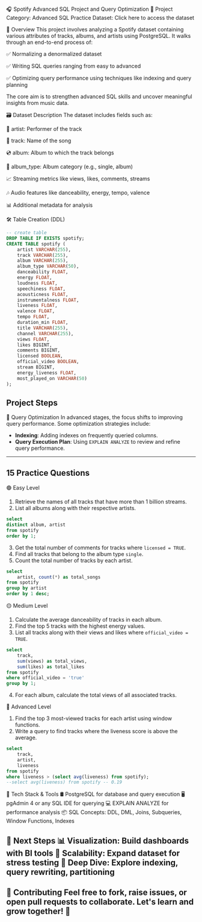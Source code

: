 🎧 Spotify Advanced SQL Project and Query Optimization
📌 Project Category: Advanced SQL Practice
Dataset: Click here to access the dataset

📄 Overview
This project involves analyzing a Spotify dataset containing various attributes of tracks, albums, and artists using PostgreSQL. It walks through an end-to-end process of:

✅ Normalizing a denormalized dataset

✅ Writing SQL queries ranging from easy to advanced

✅ Optimizing query performance using techniques like indexing and query planning

The core aim is to strengthen advanced SQL skills and uncover meaningful insights from music data.

🗃️ Dataset Description
The dataset includes fields such as:

🎤 artist: Performer of the track

🎵 track: Name of the song

💿 album: Album to which the track belongs

🧾 album_type: Album category (e.g., single, album)

📈 Streaming metrics like views, likes, comments, streams

🎶 Audio features like danceability, energy, tempo, valence

📊 Additional metadata for analysis

🛠️ Table Creation (DDL)
```sql
-- create table
DROP TABLE IF EXISTS spotify;
CREATE TABLE spotify (
    artist VARCHAR(255),
    track VARCHAR(255),
    album VARCHAR(255),
    album_type VARCHAR(50),
    danceability FLOAT,
    energy FLOAT,
    loudness FLOAT,
    speechiness FLOAT,
    acousticness FLOAT,
    instrumentalness FLOAT,
    liveness FLOAT,
    valence FLOAT,
    tempo FLOAT,
    duration_min FLOAT,
    title VARCHAR(255),
    channel VARCHAR(255),
    views FLOAT,
    likes BIGINT,
    comments BIGINT,
    licensed BOOLEAN,
    official_video BOOLEAN,
    stream BIGINT,
    energy_liveness FLOAT,
    most_played_on VARCHAR(50)
);
```
## Project Steps

🚀 Query Optimization
In advanced stages, the focus shifts to improving query performance. Some optimization strategies include:
- **Indexing**: Adding indexes on frequently queried columns.
- **Query Execution Plan**: Using `EXPLAIN ANALYZE` to review and refine query performance.
  
---

## 15 Practice Questions

🟢 Easy Level
1. Retrieve the names of all tracks that have more than 1 billion streams.
2. List all albums along with their respective artists.
```sql
select
distinct album, artist
from spotify
order by 1;
```
3. Get the total number of comments for tracks where `licensed = TRUE`.
4. Find all tracks that belong to the album type `single`.
5. Count the total number of tracks by each artist.
```sql
select 
	artist, count(*) as total_songs
from spotify
group by artist
order by 1 desc;
```

🟡 Medium Level
1. Calculate the average danceability of tracks in each album.
2. Find the top 5 tracks with the highest energy values.
3. List all tracks along with their views and likes where `official_video = TRUE`.
```sql
select 
	track, 
	sum(views) as total_views,
	sum(likes) as total_likes
from spotify
where official_video = 'true'
group by 1;
```
4. For each album, calculate the total views of all associated tracks.

🔴 Advanced Level
1. Find the top 3 most-viewed tracks for each artist using window functions.
2. Write a query to find tracks where the liveness score is above the average.
```sql
select 
	track, 
	artist,
	liveness
from spotify
where liveness > (select avg(liveness) from spotify);
--select avg(liveness) from spotify -- 0.19
```
🧰 Tech Stack & Tools
🛢️ PostgreSQL for database and query execution
🖥️ pgAdmin 4 or any SQL IDE for querying
💻 EXPLAIN ANALYZE for performance analysis
📦 SQL Concepts: DDL, DML, Joins, Subqueries, Window Functions, Indexes

🎯 Next Steps
📊 Visualization: Build dashboards with BI tools
🧩 Scalability: Expand dataset for stress testing
🧠 Deep Dive: Explore indexing, query rewriting, partitioning
---

🤝 Contributing
Feel free to fork, raise issues, or open pull requests to collaborate. Let's learn and grow together! 🌱
---

